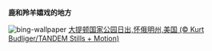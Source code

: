 
**鹿和羚羊嬉戏的地方**

![bing-wallpaper](https://www.bing.com/th?id=OHR.TetonSunrise_ZH-CN1118823848_1920x1080.jpg)
[大提顿国家公园日出,怀俄明州,美国 (© Kurt Budliger/TANDEM Stills + Motion)](https://www.bing.com/search?q=%E5%A4%A7%E6%8F%90%E9%A1%BF%E5%9B%BD%E5%AE%B6%E5%85%AC%E5%9B%AD&amp;form=hpcapt&amp;mkt=zh-cn)
  